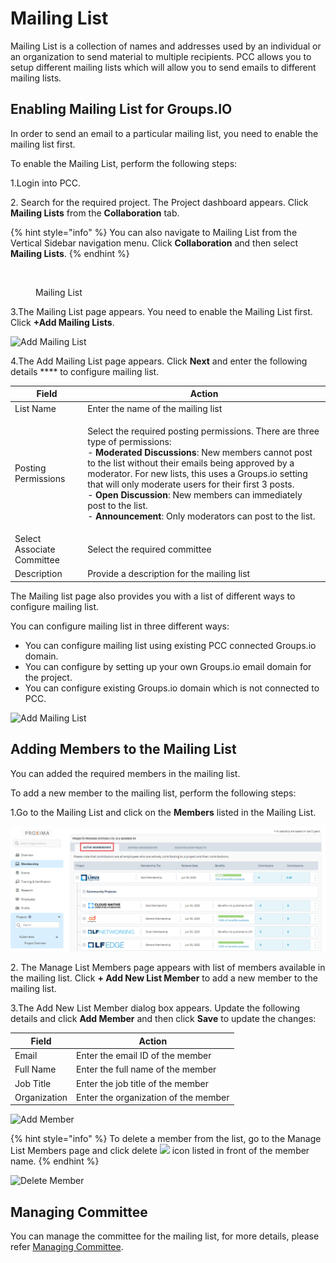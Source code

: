 # Mailing List

Mailing List is a collection of names and addresses used by an individual or an organization to send material to multiple recipients. PCC allows you to setup different mailing lists which will allow you to send emails to different mailing lists.

## Enabling Mailing List for Groups.IO <a href="#enabling-mailing-list" id="enabling-mailing-list"></a>

In order to send an email to a particular mailing list, you need to enable the mailing list first.

To enable the Mailing List, perform the following steps:

1.Login into PCC.

2\. Search for the required project. The Project dashboard appears. Click **Mailing Lists** from the **Collaboration** tab.

{% hint style="info" %}
You can also navigate to Mailing List from the Vertical Sidebar navigation menu. Click **Collaboration** and then select **Mailing Lists**.
{% endhint %}

<figure><img src="../../../.gitbook/assets/ML1.png" alt=""><figcaption><p>Mailing List</p></figcaption></figure>

3.The Mailing List page appears. You need to enable the Mailing List first. Click **+Add Mailing Lists**.

![Add Mailing List](<../../../.gitbook/assets/Mailing List.png>)

4.The Add Mailing List page appears. Click **Next** and enter the following details \*\*\*\* to configure mailing list.

| **Field**                  | **Action**                                                                                                                                                                                                                                                                                                                                                                                                                                                                                   |
| -------------------------- | -------------------------------------------------------------------------------------------------------------------------------------------------------------------------------------------------------------------------------------------------------------------------------------------------------------------------------------------------------------------------------------------------------------------------------------------------------------------------------------------- |
| List Name                  | Enter the name of the mailing list                                                                                                                                                                                                                                                                                                                                                                                                                                                           |
| Posting Permissions        | <p>Select the required posting permissions. There are three type of permissions:<br>- <strong>Moderated Discussions</strong>: New members cannot post to the list without their emails being approved by a moderator. For new lists, this uses a Groups.io setting that will only moderate users for their first 3 posts.<br>- <strong>Open Discussion</strong>: New members can immediately post to the list.<br>- <strong>Announcement</strong>: Only moderators can post to the list.</p> |
| Select Associate Committee | Select the required committee                                                                                                                                                                                                                                                                                                                                                                                                                                                                |
| Description                | Provide a description for the mailing list                                                                                                                                                                                                                                                                                                                                                                                                                                                   |

The Mailing list page also provides you with a list of different ways to configure mailing list.

You can configure mailing list in three different ways:

* You can configure mailing list using existing PCC connected Groups.io domain.
* You can configure by setting up your own Groups.io email domain for the project.
* You can configure existing Groups.io domain which is not connected to PCC.

![Add Mailing List](<../../../.gitbook/assets/Add Mail List.gif>)

## Adding Members to the Mailing List

You can added the required members in the mailing list.

To add a new member to the mailing list, perform the following steps:

1.Go to the Mailing List and click on the **Members** listed in the Mailing List.

![Add Member](<../../../.gitbook/assets/Member1 (1).png>)

2\. The Manage List Members page appears with list of members available in the mailing list. Click **+ Add New List Member** to add a new member to the mailing list.

3.The Add New List Member dialog box appears. Update the following details and click **Add Member** and then click **Save** to update the changes:

| **Field**    | **Action**                           |
| ------------ | ------------------------------------ |
| Email        | Enter the email ID of the member     |
| Full Name    | Enter the full name of the member    |
| Job Title    | Enter the job title of the member    |
| Organization | Enter the organization of the member |

![Add Member](<../../../.gitbook/assets/Member Detail.gif>)

{% hint style="info" %}
To delete a member from the list, go to the Manage List Members page and click delete ![](../../../.gitbook/assets/Delete\_Icon.png) icon listed in front of the member name.
{% endhint %}

![Delete Member](<../../../.gitbook/assets/Delete Member.png>)

## Managing Committee <a href="#managing-committee" id="managing-committee"></a>

You can manage the committee for the mailing list, for more details, please refer [Managing Committee](https://docs.linuxfoundation.org/lfx/project-control-center-pre-release/setup-services-for-a-project/committees-setup-for-a-project).
